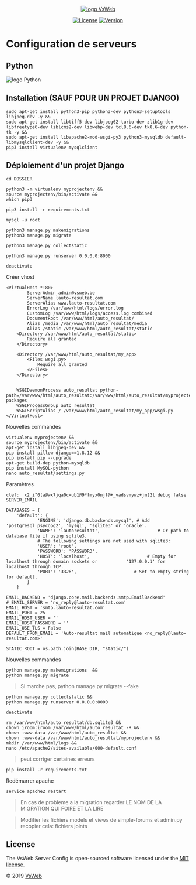 <p align="center">
    <a href="https://vsweb.be"><img src="https://vsweb.be/userfiles/images/14548837631453228685logo.png" alt="logo VsWeb"></a>
</p>

<p align="center">
    <a href="https://opensource.org/licenses/MIT" target="_blank"><img src="https://img.shields.io/badge/License-MIT-yellow.svg" alt="License"></a>
    <a href="https://github.com/jul6art/symfony-skeleton" target="_blank"><img src="https://img.shields.io/static/v1?label=stable&message=v1&color=success" alt="Version"></a>
</p>

Configuration de serveurs
=========================
Python
------

![logo Python](https://www.python.org/static/community_logos/python-logo-master-v3-TM.png "logo python")

Installation (SAUF POUR UN PROJET DJANGO)
-----------------------------------------

```console
sudo apt-get install python3-pip python3-dev python3-setuptools libjpeg-dev -y &&
sudo apt-get install libtiff5-dev libjpeg62-turbo-dev zlib1g-dev libfreetype6-dev liblcms2-dev libwebp-dev tcl8.6-dev tk8.6-dev python-tk -y &&
sudo apt-get install libapache2-mod-wsgi-py3 python3-mysqldb default-libmysqlclient-dev -y && 
pip3 install virtualenv mysqlclient
```
    
Déploiement d'un projet Django
------------------------------

```console
cd DOSSIER 

python3 -m virtualenv myprojectenv &&
source myprojectenv/bin/activate &&
which pip3

pip3 install -r requirements.txt 

mysql -u root

python3 manage.py makemigrations
python3 manage.py migrate

python3 manage.py collectstatic

python3 manage.py runserver 0.0.0.0:8000

deactivate
```
    
Créer vhost

```apacheconfig
<VirtualHost *:80>
        ServerAdmin admin@vsweb.be
        ServerName lauto-resultat.com
        ServerAlias www.lauto-resultat.com
        ErrorLog /var/www/html/logs/error.log
        CustomLog /var/www/html/logs/access.log combined
        DocumentRoot /var/www/html/auto_resultat/
        Alias /media /var/www/html/auto_resultat/media
        Alias /static /var/www/html/auto_resultat/static
    <Directory /var/www/html/auto_resultat/static>
        Require all granted
    </Directory>

    <Directory /var/www/html/auto_resultat/my_app>
        <Files wsgi.py>
            Require all granted
        </Files>
    </Directory>


    WSGIDaemonProcess auto_resultat python-path=/var/www/html/auto_resultat:/var/www/html/auto_resultat/myprojectenv/lib/python3.4/site-packages
    WSGIProcessGroup auto_resultat
    WSGIScriptAlias / /var/www/html/auto_resultat/my_app/wsgi.py
</VirtualHost>
```

Nouvelles commandes

```console
virtualenv myprojectenv &&
source myprojectenv/bin/activate &&
apt-get install libjpeg-dev &&
pip install pillow django==1.8.12 &&
pip install pip --upgrade
apt-get build-dep python-mysqldb
pip install MySQL-python
nano auto_resultat/settings.py
```
    
Paramètres

```console
clef:  x2_i^0(a@wx7jqa0c=ub1@9*fmyx0njf@+_vadsvmywz+jm(2l debug false SERVER_EMAIL

DATABASES = {
    'default': {
            'ENGINE': 'django.db.backends.mysql', # Add 'postgresql_psycopg2', 'mysql', 'sqlite3' or 'oracle'.
            'NAME': 'lautoresultat',                      # Or path to database file if using sqlite3.
            # The following settings are not used with sqlite3:
            'USER': 'root',
            'PASSWORD': 'PASSWORD',
            'HOST': 'localhost',                      # Empty for localhost through domain sockets or           '127.0.0.1' for localhost through TCP.
            'PORT': '3326',                      # Set to empty string for default.
        }
    }

EMAIL_BACKEND = 'django.core.mail.backends.smtp.EmailBackend'
# EMAIL_SERVER = 'no_reply@lauto-resultat.com' 
EMAIL_HOST = 'smtp.lauto-resultat.com'
EMAIL_PORT = 25
EMAIL_HOST_USER = ''
EMAIL_HOST_PASSWORD = ''
EMAIL_USE_TLS = False
DEFAULT_FROM_EMAIL = 'Auto-resultat mail automatique <no_reply@lauto-resultat.com>'

STATIC_ROOT = os.path.join(BASE_DIR, "static/")
```

Nouvelles commandes

```console
python manage.py makemigrations  &&    
python manage.py migrate     
```               
    
> Si marche pas, python manage.py migrate --fake

```console
python manage.py collectstatic &&
python manage.py runserver 0.0.0.0:8000

deactivate   

rm /var/www/html/auto_resultat/db.sqlite3 &&
chown iroom:iroom /var/www/html/auto_resultat -R &&
chown :www-data /var/www/html/auto_resultat &&
chown :www-data /var/www/html/auto_resultat/myprojectenv &&
mkdir /var/www/html/logs &&
nano /etc/apache2/sites-available/000-default.conf
```

> peut corriger certaines erreurs     

```console
pip install -r requirements.txt
```

Redémarrer apache

```console
service apache2 restart
```

> En cas de probleme a la migration regarder LE NOM DE LA MIGRATION QUI FOIRE ET LA LIRE

> Modifier les fichiers models et views de simple-forums   et admin.py recopier cela: fichiers joints


License
-------

The VsWeb Server Config is open-sourced software licensed under the [MIT license](https://opensource.org/licenses/MIT).

&copy; 2019 [VsWeb](https://vsweb.be)
